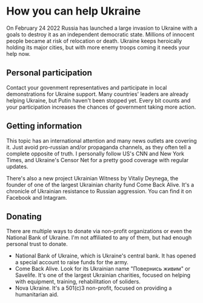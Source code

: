 # How you can help Ukraine

On February 24 2022 Russia has launched a large invasion to Ukraine with a goals to destroy it as an independent democratic state. Millions of innocent people became at risk of relocation or death. Ukraine keeps heroically holding its major cities, but with more enemy troops coming it needs your help now.

## Personal participation

Contact your govenment representatives and participate in local demonstrations for Ukraine support. Many countries' leaders are already helping Ukraine, but Putin haven't been stopped yet. Every bit counts and your participation increases the chances of government taking more action.

## Getting information

This topic has an international attention and many news outlets are covering it. Just avoid pro-russian and/or propaganda channels, as they often tell a complete opposite of truth. I personally follow US's CNN and New York Times, and Ukraine's Censor Net for a pretty good coverage with regular updates.

There's also a new project Ukrainian Witness by Vitaliy Deynega, the founder of one of the largest Ukrainian charity fund Come Back Alive. It's a chronicle of Ukrainian resistance to Russian aggression. You can find it on Facebook and Intagram.

## Donating

There are multiple ways to donate via non-profit organizations or even the National Bank of Ukraine. I'm not affiliated to any of them, but had enough personal trust to donate.
* National Bank of Ukraine, which is Ukraine's central bank. It has opened a special account to raise funds for the army.
* Come Back Alive. Look for its Ukrainian name "Повернись живим" or Savelife. It's one of the largest Ukrainian charities, focused on helping with equipment, training, rehabilitation of soliders.
* Nova Ukraine. It's a 501(c)3 non-profit, focused on providing a humanitarian aid.
